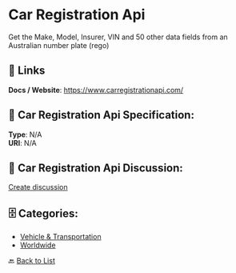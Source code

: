 # Car Registration Api


Get the Make, Model, Insurer, VIN and 50 other data fields from an Australian number plate (rego)

##  🔗 Links
**Docs / Website**: https://www.carregistrationapi.com/

## 🧬 Car Registration Api Specification:
**Type**: N/A  
**URI**: N/A

## 💬 Car Registration Api Discussion:
[Create discussion](https://github.com/apis-list/apis-list/discussions/new)

## 🗄️ Categories:
- [Vehicle & Transportation](https://github.com/apis-list/apis-list#vehicle--transportation-)
- [Worldwide](https://github.com/apis-list/apis-list#worldwide-)




🔙 [Back to List](https://github.com/apis-list/apis-list)
